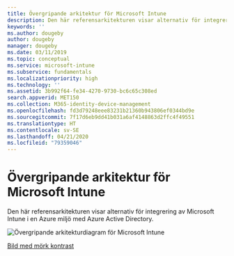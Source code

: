 ```yaml
---
title: Övergripande arkitektur för Microsoft Intune
description: Den här referensarkitekturen visar alternativ för integrering av Microsoft Intune i en Azure miljö med Azure Active Directory.
keywords: ''
ms.author: dougeby
author: dougeby
manager: dougeby
ms.date: 03/11/2019
ms.topic: conceptual
ms.service: microsoft-intune
ms.subservice: fundamentals
ms.localizationpriority: high
ms.technology: ''
ms.assetid: 3b992f64-fe34-4270-9730-bc6c65c308ed
search.appverid: MET150
ms.collection: M365-identity-device-management
ms.openlocfilehash: fd3d79248eee83231b21360b943806ef0344bd9e
ms.sourcegitcommit: 7f17d6eb9dd41b031a6af4148863d2ffc4f49551
ms.translationtype: HT
ms.contentlocale: sv-SE
ms.lasthandoff: 04/21/2020
ms.locfileid: "79359046"
---
```

# <a name="high-level-architecture-for-microsoft-intune"></a>Övergripande arkitektur för Microsoft Intune
Den här referensarkitekturen visar alternativ för integrering av Microsoft Intune i en Azure miljö med Azure Active Directory.  

![Övergripande arkitekturdiagram för Microsoft Intune](./media/high-level-architecture/intunearchitecture_wh.svg)

[Bild med mörk kontrast](./media/intunearchitecture.svg)
